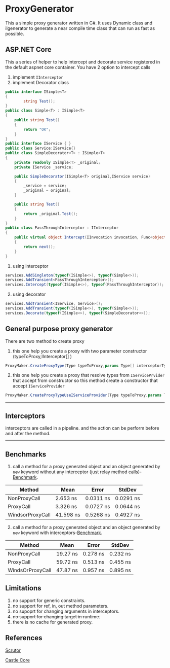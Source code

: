 # ProxyGenerator
This a simple proxy generator written in C#.
It uses Dynamic class and ilgenerator to generate a near compile time class that can run as fast as possible.

## ASP.NET Core 
This a series of helper to help intercept and decorate service registered in the default aspnet core container.
You have 2 option to intercept calls 
1. implement `IInterceptor`
2. implement Decorator class

```C#
public interface ISimple<T>
{
        string Test();
}
public class Simple<T> : ISimple<T>
{
    public string Test()
    {
        return "OK";
    }
}
public interface IService { }
public class Service:IService{}
public class SimpleDecorator<T> : ISimple<T>
{
    private readonly ISimple<T> _original;
    private IService _service;

    public SimpleDecorator(ISimple<T> original,IService service)
    {
        _service = service;
        _original = original;
    }

    public string Test()
    {
        return _original.Test();
    }
}
public class PassThroughInterceptor : IInterceptor
{
    public virtual object Intercept(IInvocation invocation, Func<object> next)
    {
        return next();
    }
}
```
1. using interceptor
```C#
services.AddSingleton(typeof(ISimple<>), typeof(Simple<>));
services.AddTransient<PassThroughInterceptor>();
services.Intercept(typeof(ISimple<>), typeof(PassThroughInterceptor));
```
2. using decorator
```C#
services.AddTransient<IService, Service>();
services.AddTransient(typeof(ISimple<>), typeof(Simple<>));
services.Decorate(typeof(ISimple<>), typeof(SimpleDecorator<>));
```
## General purpose proxy generator

 There are two method to create proxy

1. this one help you create a proxy with two parameter constructor (typeToProxy,IInterceptor[] )
```C#
ProxyMaker.CreateProxyType(Type typeToProxy,params Type[] interceptorTypes)
```


2. this one help you create a proxy that resolve types from `IServicePrvider` that accept from constructor so this method create a constructor that accept `IServiceProvider`

```C#
ProxyMaker.CreateProxyTypeUseIServiceProvider(Type typeToProxy,params Type[] interceptorTypes)
```
***
## Interceptors
interceptors are called in a pipeline. and the action can be perform before and after the method.
***
## Benchmarks

1. call a method for a proxy generated object and an object generated by `new` keyword without any interceptor (just relay method calls)-[Benchmark](ProxyGenerator.Test/ProxyInstanceBenchmark.cs).

| Method | Mean | Error | StdDev |
| --- | --- | --- | --- |
| NonProxyCall | 2.653 ns | 0.0311 ns | 0.0291 ns |
| ProxyCall | 3.326 ns | 0.0727 ns | 0.0644 ns |
| WindsorProxyCall | 41.598 ns | 0.5268 ns | 0.4927 ns |

2. call a method for a proxy generated object and an object generated by `new` keyword with interceptors-[Benchmark](ProxyGenerator.Test/ProxyInterceptorBenchmark.cs).

| Method | Mean | Error | StdDev |
| --- | --- | --- | --- |
| NonProxyCall | 19.27 ns | 0.278 ns | 0.232 ns |
| ProxyCall | 59.72 ns | 0.513 ns | 0.455 ns |
| WindsOrProxyCall | 47.87 ns | 0.957 ns | 0.895 ns |



## Limitations
1. no support for generic constraints.
2. no support for ref, in, out method parameters.
3. no supoprt for changing arguments in interceptors.
4. ~~no support for changing target in runtime.~~
5. there is no cache for generated proxy.

## References
[Scrutor](https://github.com/khellang/Scrutor)

[Castle Core](https://github.com/castleproject/Core)
